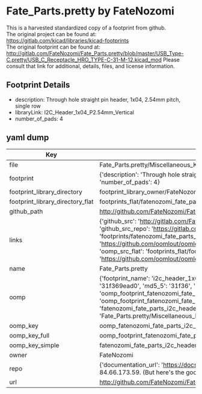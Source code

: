 # Fate_Parts.pretty by FateNozomi  
This is a harvested standardized copy of a footprint from github.  
The original project can be found at:  
https://gitlab.com/kicad/libraries/kicad-footprints  
The original footprint can be found at:
http://gitlab.com/FateNozomi/Fate_Parts.pretty/blob/master/USB_Type-C.pretty/USB_C_Receptacle_HRO_TYPE-C-31-M-12.kicad_mod
Please consult that link for additional, details, files, and license information.  
## Footprint Details
* description: Through hole straight pin header, 1x04, 2.54mm pitch, single row  
* libraryLink: I2C_Header_1x04_P2.54mm_Vertical  
* number_of_pads: 4  
## yaml dump  
| Key | Value |  
| --- | --- |  
| file | Fate_Parts.pretty/Miscellaneous_Keyboard_Parts.pretty/I2C_Header_1x04_P2.54mm_Vertical.kicad_mod |  
| footprint | {'description': 'Through hole straight pin header, 1x04, 2.54mm pitch, single row', 'libraryLink': 'I2C_Header_1x04_P2.54mm_Vertical', 'number_of_pads': 4} |  
| footprint_library_directory | footprint_library_owner/FateNozomi_Fate_Parts.pretty |  
| footprint_library_directory_flat | footprints_flat/fatenozomi_fate_parts_i2c_header_1x04_p2_54mm_vertical/working |  
| github_path | http://github.com/FateNozomi/Fate_Parts.pretty/blob/master/Miscellaneous_Keyboard_Parts.pretty/I2C_Header_1x04_P2.54mm_Vertical.kicad_mod |  
| links | {'github_src': 'http://gitlab.com/FateNozomi/Fate_Parts.pretty/blob/master/USB_Type-C.pretty/USB_C_Receptacle_HRO_TYPE-C-31-M-12.kicad_mod', 'github_src_repo': 'https://gitlab.com/kicad/libraries/kicad-footprints', 'oomp_bot': 'footprints/fatenozomi_fate_parts_i2c_header_1x04_p2_54mm_vertical/working', 'oomp_bot_github': 'https://github.com/oomlout/oomlout_oomp_footprint_bot/tree/main/footprints/fatenozomi_fate_parts_i2c_header_1x04_p2_54mm_vertical/working', 'oomp_src_flat': 'footprints_flat/footprints_flat/fatenozomi_fate_parts_i2c_header_1x04_p2_54mm_vertical/working', 'oomp_src_flat_github': 'https://github.com/oomlout/oomlout_oomp_footprint_src/tree/main/footprints_flat/fatenozomi_fate_parts_i2c_header_1x04_p2_54mm_vertical/working'} |  
| name | Fate_Parts.pretty |  
| oomp | {'footprint_name': 'i2c_header_1x04_p2_54mm_vertical', 'library_name': 'fate_parts', 'md5': '31f369ead0c5d36dad1590480685f62b', 'md5_10': '31f369ead0', 'md5_5': '31f36', 'md5_6': '31f369', 'oomp_key': 'oomp_fatenozomi_fate_parts_i2c_header_1x04_p2_54mm_vertical', 'oomp_key_extra': 'oomp_footprint_fatenozomi_fate_parts_i2c_header_1x04_p2_54mm_vertical', 'oomp_key_full': 'oomp_footprint_fatenozomi_fate_parts_i2c_header_1x04_p2_54mm_vertical_31f369', 'oomp_key_simple': 'fatenozomi_fate_parts_i2c_header_1x04_p2_54mm_vertical', 'original_filename': 'Fate_Parts.pretty/Miscellaneous_Keyboard_Parts.pretty/I2C_Header_1x04_P2.54mm_Vertical.kicad_mod', 'owner_name': 'fatenozomi'} |  
| oomp_key | oomp_fatenozomi_fate_parts_i2c_header_1x04_p2_54mm_vertical |  
| oomp_key_full | oomp_footprint_fatenozomi_fate_parts_i2c_header_1x04_p2_54mm_vertical |  
| oomp_key_simple | fatenozomi_fate_parts_i2c_header_1x04_p2_54mm_vertical |  
| owner | FateNozomi |  
| repo | {'documentation_url': 'https://docs.github.com/rest/overview/resources-in-the-rest-api#rate-limiting', 'message': "API rate limit exceeded for 84.66.173.59. (But here's the good news: Authenticated requests get a higher rate limit. Check out the documentation for more details.)"} |  
| url | http://github.com/FateNozomi/Fate_Parts.pretty |  

